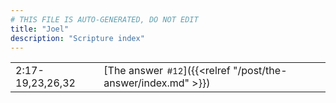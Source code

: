 ```yaml
---
# THIS FILE IS AUTO-GENERATED, DO NOT EDIT
title: "Joel"
description: "Scripture index"
---
```


|  |  |
| --- | --- |
| 2:17-19,23,26,32 | [The answer<span style="font-size:smaller; padding-left:0.5em;">#12</span>]({{<relref "/post/the-answer/index.md" >}}) |
